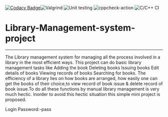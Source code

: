 [![Codacy Badge](https://app.codacy.com/project/badge/Grade/403c0071fb5d453ca2383f39ebd205a3)](https://www.codacy.com/gh/stepin105010/Library-Management-system-project/dashboard?utm_source=github.com&amp;utm_medium=referral&amp;utm_content=stepin105010/Library-Management-system-project&amp;utm_campaign=Badge_Grade)![Valgrind](https://github.com/stepin105010/Library-Management-system-project/workflows/Valgrind/badge.svg) ![Unit testing](https://github.com/stepin105010/Library-Management-system-project/workflows/Unit%20testing/badge.svg) ![cppcheck-action](https://github.com/stepin105010/Library-Management-system-project/workflows/cppcheck-action/badge.svg) ![C/C++ CI](https://github.com/stepin105010/Library-Management-system-project/workflows/C/C++%20CI/badge.svg)



# Library-Management-system-project
----------------------------------------------------------------------------------------------------------------------------------------------


The Library management system for managing all the process involved in a library in the most efficient ways. This project can do basic library management tasks like Adding the book Deleting books Issuing books Edit details of books Viewing records of books Searching for books. The efficiency of a library lies on how books are arranged, how easily one can get the books of their choice,to view record of book issue & delete record of book issue.To do all these functions by manual library management is very much hectic. Inorder to avoid this hectic situation this simple mini project is proposed.

Login Password:-pass
